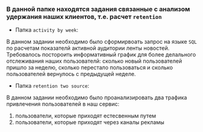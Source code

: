 ### В данной папке находятся задания связанные с анализом удержания наших клиентов, т.е. расчет `retention`

- Папка `activity by week`:

В данном задании необходимо было сформирвоать запрос на языке `SQL` по расчетам показателй активной аудитории ленты новостей. Требовалось постороить информативный
график для более делального отслеживания наших пользователй: сколько новый пользователей пришло за неделю, сколько перестало пользоваться и сколько пользователей
вернулось с предыдущей неделе. 


- Папка `retention two source`:
  
В данном задании необходимо было проанализировать два трафика привлечения пользователей в наш сервис: 
1. пользователи, которые приходят естесвенным путем
2. пользователи, которые приходят через каналы рекламы





